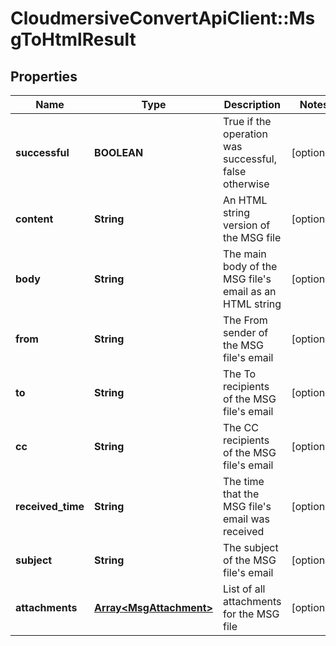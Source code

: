 # CloudmersiveConvertApiClient::MsgToHtmlResult

## Properties
Name | Type | Description | Notes
------------ | ------------- | ------------- | -------------
**successful** | **BOOLEAN** | True if the operation was successful, false otherwise | [optional] 
**content** | **String** | An HTML string version of the MSG file | [optional] 
**body** | **String** | The main body of the MSG file&#39;s email as an HTML string | [optional] 
**from** | **String** | The From sender of the MSG file&#39;s email | [optional] 
**to** | **String** | The To recipients of the MSG file&#39;s email | [optional] 
**cc** | **String** | The CC recipients of the MSG file&#39;s email | [optional] 
**received_time** | **String** | The time that the MSG file&#39;s email was received | [optional] 
**subject** | **String** | The subject of the MSG file&#39;s email | [optional] 
**attachments** | [**Array&lt;MsgAttachment&gt;**](MsgAttachment.md) | List of all attachments for the MSG file | [optional] 


